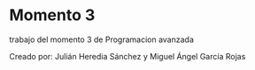 # Momento 3
trabajo del momento 3 de Programacion avanzada

Creado por: Julián Heredia Sánchez y Miguel Ángel García Rojas

